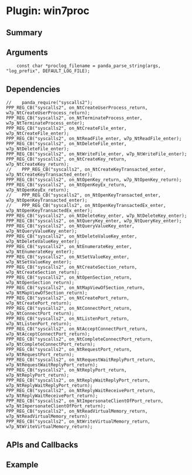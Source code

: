 Plugin: win7proc
===========

Summary
-------

Arguments
---------

        const char *proclog_filename = panda_parse_string(args, "log_prefix", DEFAULT_LOG_FILE);

Dependencies
------------

    //    panda_require("syscalls2");
    PPP_REG_CB("syscalls2", on_NtCreateUserProcess_return, w7p_NtCreateUserProcess_return);
    PPP_REG_CB("syscalls2", on_NtTerminateProcess_enter, w7p_NtTerminateProcess_enter);
    PPP_REG_CB("syscalls2", on_NtCreateFile_enter, w7p_NtCreateFile_enter);
    PPP_REG_CB("syscalls2", on_NtReadFile_enter, w7p_NtReadFile_enter);
    PPP_REG_CB("syscalls2", on_NtDeleteFile_enter, w7p_NtDeleteFile_enter);
    PPP_REG_CB("syscalls2", on_NtWriteFile_enter, w7p_NtWriteFile_enter);
    PPP_REG_CB("syscalls2", on_NtCreateKey_return, w7p_NtCreateKey_return);
    //    PPP_REG_CB("syscalls2", on_NtCreateKeyTransacted_enter, w7p_NtCreateKeyTransacted_enter);
    PPP_REG_CB("syscalls2", on_NtOpenKey_return, w7p_NtOpenKey_return);
    PPP_REG_CB("syscalls2", on_NtOpenKeyEx_return, w7p_NtOpenKeyEx_return);
    //    PPP_REG_CB("syscalls2", on_NtOpenKeyTransacted_enter, w7p_NtOpenKeyTransacted_enter);
    //    PPP_REG_CB("syscalls2", on_NtOpenKeyTransactedEx_enter, w7p_NtOpenKeyTransactedEx_enter);
    PPP_REG_CB("syscalls2", on_NtDeleteKey_enter, w7p_NtDeleteKey_enter);
    PPP_REG_CB("syscalls2", on_NtQueryKey_enter, w7p_NtQueryKey_enter);
    PPP_REG_CB("syscalls2", on_NtQueryValueKey_enter, w7p_NtQueryValueKey_enter);
    PPP_REG_CB("syscalls2", on_NtDeleteValueKey_enter, w7p_NtDeleteValueKey_enter);
    PPP_REG_CB("syscalls2", on_NtEnumerateKey_enter, w7p_NtEnumerateKey_enter);
    PPP_REG_CB("syscalls2", on_NtSetValueKey_enter, w7p_NtSetValueKey_enter);
    PPP_REG_CB("syscalls2", on_NtCreateSection_return, w7p_NtCreateSection_return);
    PPP_REG_CB("syscalls2", on_NtOpenSection_return, w7p_NtOpenSection_return);
    PPP_REG_CB("syscalls2", on_NtMapViewOfSection_return, w7p_NtMapViewOfSection_return);
    PPP_REG_CB("syscalls2", on_NtCreatePort_return, w7p_NtCreatePort_return);
    PPP_REG_CB("syscalls2", on_NtConnectPort_return, w7p_NtConnectPort_return);
    PPP_REG_CB("syscalls2", on_NtListenPort_return, w7p_NtListenPort_return);
    PPP_REG_CB("syscalls2", on_NtAcceptConnectPort_return, w7p_NtAcceptConnectPort_return);
    PPP_REG_CB("syscalls2", on_NtCompleteConnectPort_return, w7p_NtCompleteConnectPort_return);
    PPP_REG_CB("syscalls2", on_NtRequestPort_return, w7p_NtRequestPort_return);
    PPP_REG_CB("syscalls2", on_NtRequestWaitReplyPort_return, w7p_NtRequestWaitReplyPort_return);
    PPP_REG_CB("syscalls2", on_NtReplyPort_return, w7p_NtReplyPort_return);
    PPP_REG_CB("syscalls2", on_NtReplyWaitReplyPort_return, w7p_NtReplyWaitReplyPort_return);
    PPP_REG_CB("syscalls2", on_NtReplyWaitReceivePort_return, w7p_NtReplyWaitReceivePort_return);
    PPP_REG_CB("syscalls2", on_NtImpersonateClientOfPort_return, w7p_NtImpersonateClientOfPort_return);
    PPP_REG_CB("syscalls2", on_NtReadVirtualMemory_return, w7p_NtReadVirtualMemory_return);
    PPP_REG_CB("syscalls2", on_NtWriteVirtualMemory_return, w7p_NtWriteVirtualMemory_return);

APIs and Callbacks
------------------





Example
-------

